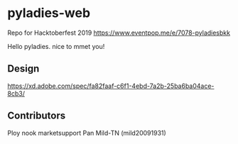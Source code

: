 # pyladies-web

Repo for Hacktoberfest 2019 https://www.eventpop.me/e/7078-pyladiesbkk

Hello pyladies. nice to mmet you!
## Design
https://xd.adobe.com/spec/fa82faaf-c6f1-4ebd-7a2b-25ba6ba04ace-8cb3/

## Contributors
Ploy
nook marketsupport
Pan
Mild-TN (mild20091931)
